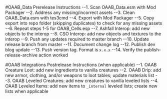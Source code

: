 #OAAB_Data Prerelease Instructions
--1. Scan OAAB_Data.esm with Mod Packager
--2. Address any missing/incorrect assets
--3. Clean OAAB_Data.esm with tes3cmd
--4. Export with Mod Packager
--5. Copy export into repo folder (skipping duplicates) to check for any missing assets
--6. Repeat steps 1-5 for OAAB_Cells.esp
--7. Ashfall Interop: add new objects to the interop
--8. CSO Interop: add new objects and textures to the interop
--9. Push any updates required to master branch
--10. Update release branch from master
--11. Document change log
--12. Publish dev blog update
--13. Push version tag. Format is `x.x.x`
--14. Verify the publish-release-archive action worked

#OAAB Integrations Postrelease Instructions (when applicable)
--1. OAAB Creature Loot: add new ingredients to vanilla creatures
--2. OAAB Drip: add new armor, clothing, and/or weapons to loot tables; update materials list
--3. OAAB Leveled Creatures: add new creatures to vanilla leveled lists
--4. OAAB Leveled Items: add new items to `_internal` leveled lists; create new lists when applicable